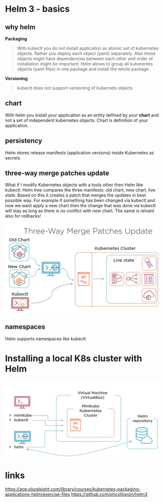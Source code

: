 
# Helm 3 - basics
## why helm

**Packaging**

> With kubectl you do not install application as atomic set of kubernetes objects. Rather you deploy each object (yaml) separately. Also these objects might have dependencies between each other and order of installation might be important. Helm allows to group all kuberentes objects (yaml files) in one package and install the whole package.

**Versioning**

> kubectl does not support versioning of kubernets objects

## chart
With helm you install your application as an entity defined by your **chart** and not a set of independent kubernetes objects. Chart is definition of your application.

## persistency

Helm stores release manifests (application versions) inside Kubernetes as secrets.

## three-way merge patches update

What if I modify Kubernetes objects with a tools other then Helm like kubectl. Helm tree compares the three manifests: old chart, new chart, live state. Based on this it creates a patch that merges the updates in best possible way. For example if something has been changed via kubectl and now we want apply a new chart then the change that was done via kubectl will stay as long as there is no conflict with new chart. The same is relvant also for rollbacks!

![3-way-merge](images/3-way-merge.png)

## namespaces

Helm supports namespaces like kubectl.

# Installing a local K8s cluster with Helm

![local-k8s-and-helm](images/local-k8s-and-helm.png)

# links
https://app.pluralsight.com/library/courses/kubernetes-packaging-applications-helm/exercise-files
https://github.com/phcollignon/helm3